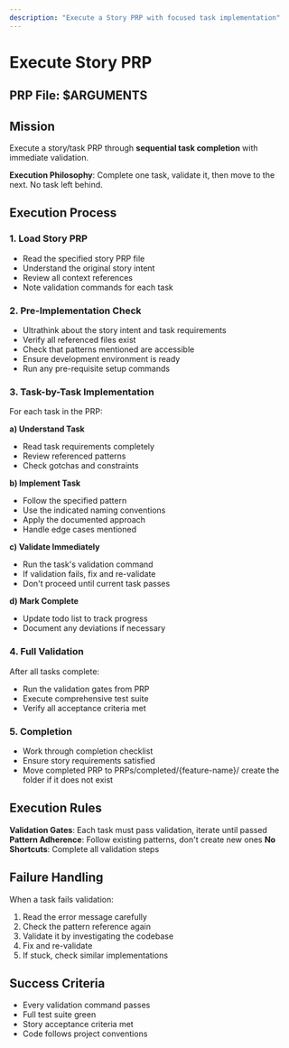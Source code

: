 ```yaml
---
description: "Execute a Story PRP with focused task implementation"
---
```


# Execute Story PRP

## PRP File: $ARGUMENTS

## Mission

Execute a story/task PRP through **sequential task completion** with immediate validation.

**Execution Philosophy**: Complete one task, validate it, then move to the next. No task left behind.

## Execution Process

### 1. Load Story PRP

- Read the specified story PRP file
- Understand the original story intent
- Review all context references
- Note validation commands for each task

### 2. Pre-Implementation Check

- Ultrathink about the story intent and task requirements
- Verify all referenced files exist
- Check that patterns mentioned are accessible
- Ensure development environment is ready
- Run any pre-requisite setup commands

### 3. Task-by-Task Implementation

For each task in the PRP:

**a) Understand Task**

- Read task requirements completely
- Review referenced patterns
- Check gotchas and constraints

**b) Implement Task**

- Follow the specified pattern
- Use the indicated naming conventions
- Apply the documented approach
- Handle edge cases mentioned

**c) Validate Immediately**

- Run the task's validation command
- If validation fails, fix and re-validate
- Don't proceed until current task passes

**d) Mark Complete**

- Update todo list to track progress
- Document any deviations if necessary

### 4. Full Validation

After all tasks complete:

- Run the validation gates from PRP
- Execute comprehensive test suite
- Verify all acceptance criteria met

### 5. Completion

- Work through completion checklist
- Ensure story requirements satisfied
- Move completed PRP to PRPs/completed/{feature-name}/ create the folder if it does not exist

## Execution Rules

**Validation Gates**: Each task must pass validation, iterate until passed
**Pattern Adherence**: Follow existing patterns, don't create new ones
**No Shortcuts**: Complete all validation steps

## Failure Handling

When a task fails validation:

1. Read the error message carefully
2. Check the pattern reference again
3. Validate it by investigating the codebase
4. Fix and re-validate
5. If stuck, check similar implementations

## Success Criteria

- Every validation command passes
- Full test suite green
- Story acceptance criteria met
- Code follows project conventions
